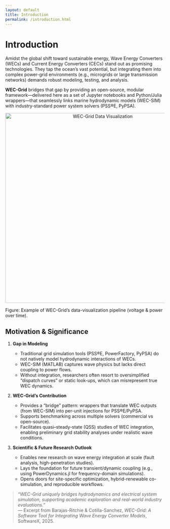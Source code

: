 ```yaml
---
layout: default
title: Introduction
permalink: /introduction.html
---
```


# Introduction

Amidst the global shift toward sustainable energy, Wave Energy Converters (WECs) and Current Energy Converters (CECs) stand out as promising technologies. They tap the ocean’s vast potential, but integrating them into complex power-grid environments (e.g., microgrids or large transmission networks) demands robust modeling, testing, and analysis.

**WEC-Grid** bridges that gap by providing an open-source, modular framework—delivered here as a set of Jupyter notebooks and Python/Julia wrappers—that seamlessly links marine hydrodynamic models (WEC-SIM) with industry‐standard power system solvers (PSS®E, PyPSA).

<p align="center">
  <img src="/WEC-Grid/images/example_viz.png" alt="WEC-Grid Data Visualization" width="600">
</p>

Figure: Example of WEC-Grid’s data-visualization pipeline (voltage & power over time).

## Motivation & Significance

1. **Gap in Modeling**  
   - Traditional grid simulation tools (PSS®E, PowerFactory, PyPSA) do not natively model hydrodynamic interactions of WECs.  
   - WEC-SIM (MATLAB) captures wave physics but lacks direct coupling to power flows.  
   - Without integration, researchers often resort to oversimplified “dispatch curves” or static look-ups, which can misrepresent true WEC dynamics.

2. **WEC-Grid’s Contribution**  
   - Provides a “bridge” pattern: wrappers that translate WEC outputs (from WEC-SIM) into per-unit injections for PSS®E/PyPSA.  
   - Supports benchmarking across multiple solvers (commercial vs open-source).  
   - Facilitates quasi–steady-state (QSS) studies of WEC integration, enabling preliminary grid stability analyses under realistic wave conditions.

3. **Scientific & Future Research Outlook**  
   - Enables new research on wave energy integration at scale (fault analysis, high-penetration studies).  
   - Lays the foundation for future transient/dynamic coupling (e.g., using PowerDynamics.jl for frequency-domain simulations).  
   - Opens doors for site-specific optimization, hybrid-renewable co-simulation, and reproducible workflows.

> *“WEC-Grid uniquely bridges hydrodynamics and electrical system simulation, supporting academic exploration and real-world industry evaluations.”*  
> — Excerpt from Barajas-Ritchie & Cotilla-Sanchez, *WEC-Grid: A Software Tool for Integrating Wave Energy Converter Models*, SoftwareX, 2025.